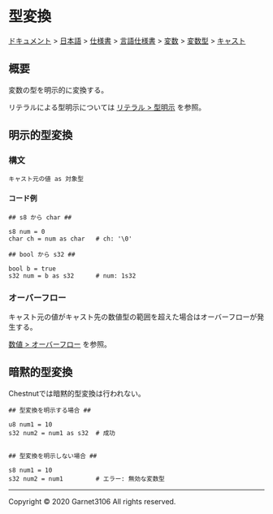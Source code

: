# 型変換

[ドキュメント](../../../../../../index.md) > [日本語](../../../../../index.md) > [仕様書](../../../../index.md) > [言語仕様書](../../../index.md) > [変数](../../index.md) > [変数型](../index.md) > [キャスト](./index.md)

## 概要

変数の型を明示的に変換する。

リテラルによる型明示については [リテラル > 型明示](../literal/index.md) を参照。

## 明示的型変換

### 構文

```
キャスト元の値 as 対象型
```

#### コード例

```
## s8 から char ##

s8 num = 0
char ch = num as char   # ch: '\0'

## bool から s32 ##

bool b = true
s32 num = b as s32      # num: 1s32
```

### オーバーフロー

キャスト元の値がキャスト先の数値型の範囲を超えた場合はオーバーフローが発生する。

[数値 > オーバーフロー](../number/index.md) を参照。

## 暗黙的型変換

Chestnutでは暗黙的型変換は行われない。

```
## 型変換を明示する場合 ##

u8 num1 = 10
s32 num2 = num1 as s32  # 成功


## 型変換を明示しない場合 ##

s8 num1 = 10
s32 num2 = num1         # エラー: 無効な変数型
```

---

Copyright © 2020 Garnet3106 All rights reserved.
